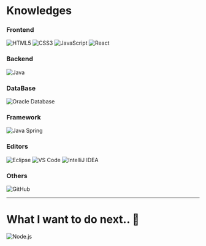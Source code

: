 

# Knowledges

### Frontend
	
![HTML5](https://img.shields.io/badge/-HTML5-%23E44D27?style=flat-square&logo=html5&logoColor=ffffff)
![CSS3](https://img.shields.io/badge/-CSS3-%231572B6?style=flat-square&logo=css3)
![JavaScript](https://img.shields.io/badge/-JavaScript-%23F7DF1C?style=flat-square&logo=javascript&logoColor=000000&labelColor=%23F7DF1C&color=%23FFCE5A)
![React](https://img.shields.io/badge/-React-222222?style=flat&logo=React&logoColor=61DAFB)
				

### Backend
![Java](http://img.shields.io/badge/-Java-007396?style=flat-square&logo=java&logoColor=ffffff)


### DataBase
![Oracle Database](http://img.shields.io/badge/-Oracle-DD0031?style=flat-square&logo=oracle)


### Framework	
![Java Spring](https://img.shields.io/badge/-Spring-222222?style=flat&logo=spring&logoColor=6DB33F)
 


### Editors
![Eclipse](http://img.shields.io/badge/-Eclipse-000000?style=flat-square&logo=eclipse&logoColor=4641D9)
![VS Code](http://img.shields.io/badge/-VS%20Code-007ACC?style=flat-square&logo=visual-studio-code)
![IntelliJ IDEA](http://img.shields.io/badge/-IntelliJ%20IDEA-000000?style=flat-square&logo=intellij-idea&logoColor=ffffff)

	
### Others	
![GitHub](https://img.shields.io/badge/-GitHub-181717?style=flat-square&logo=github)


------------------- 

# What I want to do next.. 📖

 ![Node.js](https://img.shields.io/badge/-Node.js-222222?style=flat&logo=node.js&logoColor=339933)


<!--
 ![Vue.js](https://img.shields.io/badge/-Vue.js-222222?style=flat&logo=vue.js&logoColor=0B7903)
![Debian](http://img.shields.io/badge/-Debian-A81D33?style=flat-square&logo=debian&logoColor=ffffff)
-->
